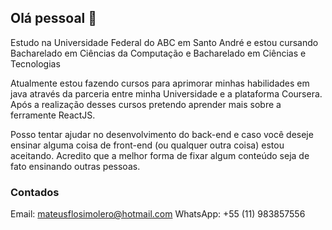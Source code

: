 ## Olá pessoal 👋

Estudo na Universidade Federal do ABC em Santo André e estou cursando Bacharelado em Ciências da Computação e Bacharelado em Ciências e Tecnologias

Atualmente estou fazendo cursos para aprimorar minhas habilidades em java através da parceria entre minha Universidade e a plataforma Coursera. Após a realização desses cursos pretendo aprender mais sobre a ferramente ReactJS.

Posso tentar ajudar no desenvolvimento do back-end e caso você deseje ensinar alguma coisa de front-end (ou qualquer outra coisa) estou aceitando. Acredito que a melhor forma de fixar algum conteúdo seja de fato ensinando outras pessoas.

### Contados

Email: mateusflosimolero@hotmail.com
WhatsApp: +55 (11) 983857556
